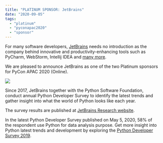 ```yaml
---
title: "PLATINUM SPONSOR: JetBrains"
date: "2020-09-05"
tags: 
  - "platinum"
  - "pyconapac2020"
  - "sponsor"
---
```


For many software developers, [JetBrains](https://www.jetbrains.com/) needs no introduction as the company behind innovative and productivity-enhancing tools such as PyCharm, WebStorm, Intellij IDEA and [many more](https://www.jetbrains.com/products.html).

We are pleased to announce JetBrains as one of the two Platinum sponsors for PyCon APAC 2020 (Online).

![](https://pyconmy.files.wordpress.com/2020/09/jetbrains-sponsorship.jpg?w=1024)

Since 2017, JetBrains together with the Python Software Foundation, conduct annual Python Developer Survey to identify the latest trends and gather insight into what the world of Python looks like each year.

The survey results are published at [JetBrains Research website](https://www.jetbrains.com/research/).

In the latest Python Developer Survey published on May 5, 2020, 58% of the respondent use Python for data analysis purpose. Get more insight into Python latest trends and development by exploring the [Python Developer Survey 2019](https://www.jetbrains.com/lp/python-developers-survey-2019/).
